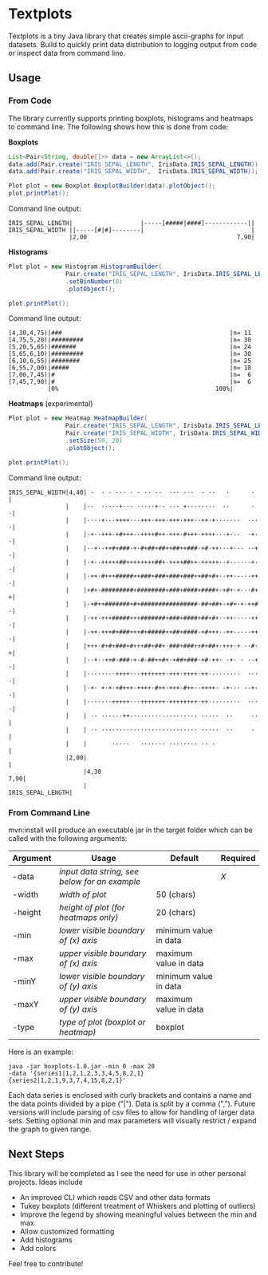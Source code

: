 # Textplots
Textplots is a tiny Java library that creates simple ascii-graphs for input datasets. Build to quickly print data distribution to logging output from code or inspect data from command line.

## Usage
### From Code

The library currently supports printing boxplots, histograms and heatmaps to command line. The following shows how this is done from code:

**Boxplots**

```java
List<Pair<String, double[]>> data = new ArrayList<>();
data.add(Pair.create("IRIS_SEPAL_LENGTH", IrisData.IRIS_SEPAL_LENGTH));
data.add(Pair.create("IRIS_SEPAL_WIDTH",  IrisData.IRIS_SEPAL_WIDTH));

Plot plot = new Boxplot.BoxplotBuilder(data).plotObject();
plot.printPlot();
```

Command line output:

```
IRIS_SEPAL_LENGTH|                   |-----[#####|####]------------||
IRIS_SEPAL_WIDTH ||-----[#|#]--------|                              |
                 |2,00                                          7,90|
```

**Histograms**

```java
Plot plot = new Histogram.HistogramBuilder(
                Pair.create("IRIS_SEPAL_LENGTH", IrisData.IRIS_SEPAL_LENGTH))
                .setBinNumber(8)
                .plotObject();

plot.printPlot();
```

Command line output:

```
[4,30,4,75)|###                                               |n= 11
[4,75,5,20)|#########                                         |n= 30
[5,20,5,65)|#######                                           |n= 24
[5,65,6,10)|#########                                         |n= 30
[6,10,6,55)|########                                          |n= 25
[6,55,7,00)|#####                                             |n= 18
[7,00,7,45)|#                                                 |n=  6
[7,45,7,90)|#                                                 |n=  6
           |0%                                            100%|
```

**Heatmaps** (experimental)

```java
Plot plot = new Heatmap.HeatmapBuilder(
                Pair.create("IRIS_SEPAL_LENGTH", IrisData.IRIS_SEPAL_LENGTH),
                Pair.create("IRIS_SEPAL_WIDTH", IrisData.IRIS_SEPAL_WIDTH))
                .setSize(50, 20)
                .plotObject();

plot.printPlot();
```

Command line output:

```
IRIS_SEPAL_WIDTH|4,40| ·  · · ··· · · ·· ··  ··· ···  · ··   ·      ·   |
                |    |··  ·····+··· ·····+·· ··· +········  ··      ·  ·|
                |    |····+···++++···+++·+++·+++·+++··++·+·······  ··· ·|
                |    |·+··+++·+#+++··++++#++·+++·#+++·++++···+···  ·+· ·|
                |    |··+··++#+###·+·#+##+##++##++###·+#·++···+··· ··+ ·|
                |    |·+··+++++##++++++++##+·++++##++·+++++··+······+· ·|
                |    |·++·#+++#####++###+###+###+###++##+#+··++·····++ ·|
                |    |+#+·#########+########+###+####+####+·+#+·+···#+ +|
                |    |·+#++#######+#+################·##+##+·+#+·+·++# ·|
                |    |·++·+++#####+++#######+###+####+##+#+··++·····++ ·|
                |    |·++·+++#+###+++#+#####++##+####·+#+++··++·····++ ·|
                |    |+++·#+#+###+#+++##+##+·###+###++#+##+·+++·+ ··#· +|
                |    |··+··++#·###·+·#·##++#+·+##+###·+#·++· ·+· · ··+ ·|
                |    |········++++···+++++++·+++·++++·++·········  ··· ·|
                |    |·+· +·+·+#+++·++++·#++·+++·#++··++++· ·+··· ··+· ·|
                |    |·······+++++···+++++++·++++++++·++·········  ··· ·|
                |    | ·· ······++··················· ·····  ··     ··  |
                |    | ·· ··························· ·····  ··     ·   |
                |    |       ·····   ······· ········ ·· ·              |
                |2,00|                                                  |
                     |4,30                                          7,90|
                     |                                 IRIS_SEPAL_LENGTH|
```

### From Command Line
mvn:install will produce an executable jar in the target folder which can be called with the following arguments:

| Argument | Usage | Default | Required |
| --- | --- | --- | --- |
| -data | _input data string, see below for an example_ | | *X* |
| -width | _width of plot_ | 50 (chars) | |
| -height | _height of plot (for heatmaps only)_ | 20 (chars) | |
| -min | _lower visible boundary of (x) axis_ | minimum value in data | |
| -max | _upper visible boundary of (x) axis_ | maximum value in data | |
| -minY | _lower visible boundary of (y) axis_ | minimum value in data | |
| -maxY | _upper visible boundary of (y) axis_ | maximum value in data | |
| -type | _type of plot (boxplot or heatmap)_ | boxplot | |

Here is an example:

```
java -jar boxplots-1.0.jar -min 0 -max 20
-data '{series1|1,2,1,2,3,3,4,5,8,2,1}{series2|1,2,1,9,3,7,4,15,8,2,1}'
```

Each data series is enclosed with curly brackets and contains a name and the data points divided by a pipe ("|"). Data is split by a comma (","). Future versions will include parsing of csv files to allow for handling of larger data sets. Setting optional min and max parameters will visually restrict / expand the graph to given range.


## Next Steps
This library will be completed as I see the need for use in other personal projects. Ideas include

* An improved CLI which reads CSV and other data formats
* Tukey boxplots (different treatment of Whiskers and plotting of outliers)
* Improve the legend by showing meaningful values between the min and max
* Allow customized formatting
* Add histograms
* Add colors

Feel free to contribute!
